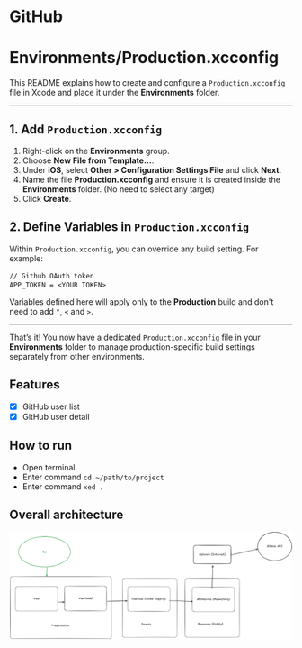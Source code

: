 # GitHub

# Environments/Production.xcconfig

This README explains how to create and configure a `Production.xcconfig` file in Xcode and place it under the **Environments** folder.

---

## 1. Add `Production.xcconfig`

1. Right-click on the **Environments** group.
2. Choose **New File from Template...**.
3. Under **iOS**, select **Other > Configuration Settings File** and click **Next**.
4. Name the file **Production.xcconfig** and ensure it is created inside the **Environments** folder. (No need to select any target)
5. Click **Create**.

## 2. Define Variables in `Production.xcconfig`

Within `Production.xcconfig`, you can override any build setting. For example:

```xcconfig
// Github OAuth token
APP_TOKEN = <YOUR TOKEN>
```

Variables defined here will apply only to the **Production** build and don't need to add `"`, `<` and `>`.

---

That’s it! You now have a dedicated `Production.xcconfig` file in your **Environments** folder to manage production-specific build settings separately from other environments.

## Features

- [x] GitHub user list
- [x] GitHub user detail

## How to run 
- Open terminal
- Enter command `cd ~/path/to/project`
- Enter command `xed .`

## Overall architecture

![App Logo](Diagrams/architecture.png)
